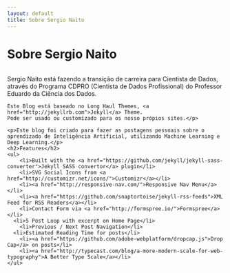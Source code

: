 ```yaml
---
layout: default
title: Sobre Sergio Naito
---
```


<div class="post">
	<h1 class="pageTitle">Sobre Sergio Naito</h1>
	<img src="{{ '/assets/img/touring.jpg' }}" alt="">
	<p class="intro">Sergio Naito está fazendo a transição de carreira para Cientista de Dados, através do Programa CDPRO (Cientista de Dados Profissional) do Professor Eduardo da Ciência dos Dados.
	
	Este Blog está baseado no Long Haul Themes, <a href="http://jekyllrb.com">Jekyll</a> Theme. 
	Pode ser usado ou customizado para os nosso própios sites.</p>

	<p>Este blog foi criado para fazer as postagens pessoais sobre o aprendizado de Inteligência Artificial, utilizando Machine Learning e Deep Learning.</p>
	<h2>Features</h2>
	<ul>
		<li>Built with the <a href="https://github.com/jekyll/jekyll-sass-converter">Jekyll SASS convertor</a> plugin</li>
  		<li>SVG Social Icons from <a href="http://customizr.net/icons/">Customizr</a></li>
  		<li><a href="http://responsive-nav.com/">Responsive Nav Menu</a></li>
  		<li><a href="https://github.com/snaptortoise/jekyll-rss-feeds">XML Feed for RSS Readers</a></li>
  		<li>Contact Form via <a href="http://formspree.io/">Formspree</a></li>
      <li>5 Post Loop with excerpt on Home Page</li>
  		<li>Previous / Next Post Navigation</li>
      <li>Estimated Reading Time for posts</li>
  		<li><a href="https://github.com/adobe-webplatform/dropcap.js">Drop Cap</a> on posts</li>
  		<li><a href="http://typecast.com/blog/a-more-modern-scale-for-web-typography">A Better Type Scale</a></li>
  	</ul>
</div>
